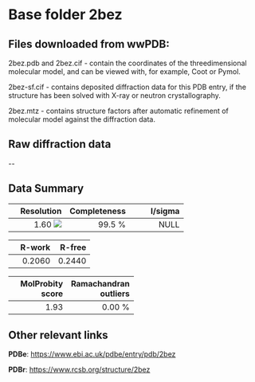 # Base folder 2bez

## Files downloaded from wwPDB:

2bez.pdb and 2bez.cif - contain the coordinates of the threedimensional molecular model, and can be viewed with, for example, Coot or Pymol.

2bez-sf.cif - contains deposited diffraction data for this PDB entry, if the structure has been solved with X-ray or neutron crystallography.

2bez.mtz - contains structure factors after automatic refinement of molecular model against the diffraction data.

## Raw diffraction data

--<br> 

## Data Summary
|   | Resolution | Completeness| I/sigma |
|---|-------------:|----------------:|--------------:|
|   |1.60 <img src="https://latex.codecogs.com/svg.latex?{\mbox{\normalfont\AA}}"/>|99.5  %|<img width=50/>NULL |

|   | **R-work**| **R-free**   
|---|-------------:|----------------:|           
||0.2060|0.2440|

|   |**MolProbity<br>score**| **Ramachandran<br>outliers** 
|---|-------------:|----------------:|
||1.93|0.00 %|

## Other relevant links 
**PDBe**:  https://www.ebi.ac.uk/pdbe/entry/pdb/2bez
 
**PDBr**: https://www.rcsb.org/structure/2bez 

